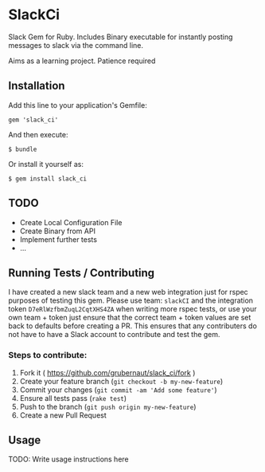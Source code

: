 # SlackCi

Slack Gem for Ruby. Includes Binary executable for instantly posting messages to slack via
the command line. 

Aims as a learning project. Patience required

## Installation

Add this line to your application's Gemfile:

    gem 'slack_ci'

And then execute:

    $ bundle

Or install it yourself as:

    $ gem install slack_ci

## TODO

* Create Local Configuration File
* Create Binary from API
* Implement further tests 
* ... 

## Running Tests / Contributing

I have created a new slack team and a new web integration just for rspec purposes of testing this gem. Please use team: ```slackCI``` and the integration token ```D7eRlWzfbmZuqL2CqtXHS4ZA``` when writing more rspec tests, or use your own team + token just ensure that the correct team + token values are set back to defaults before creating a PR. This ensures that any contributers do not have to have a Slack account to contribute and test the gem. 

### Steps to contribute: 

1. Fork it ( https://github.com/grubernaut/slack_ci/fork )
2. Create your feature branch (`git checkout -b my-new-feature`)
3. Commit your changes (`git commit -am 'Add some feature'`)
4. Ensure all tests pass (`rake test`)
5. Push to the branch (`git push origin my-new-feature`)
6. Create a new Pull Request

## Usage

TODO: Write usage instructions here

